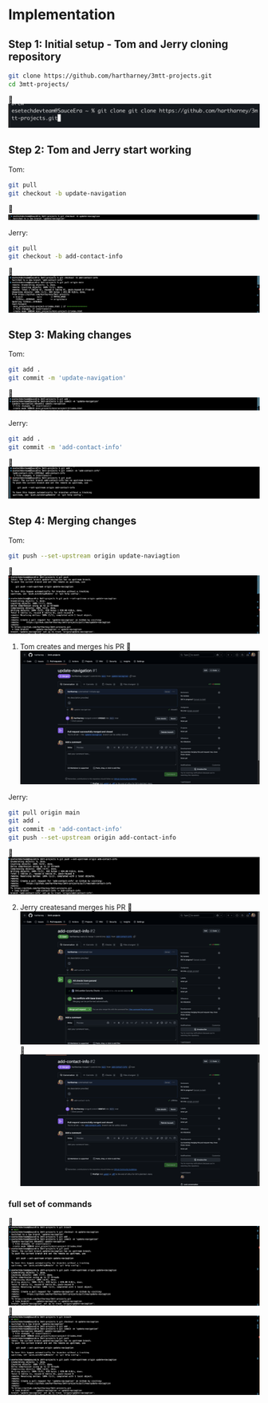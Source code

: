 # Implementation

## Step 1: Initial setup - Tom and Jerry cloning repository

```bash
git clone https://github.com/hartharney/3mtt-projects.git
cd 3mtt-projects/
```

🔗 ![clone-pr](./assets/clone-repo.png)

## Step 2: Tom and Jerry start working

Tom:

```bash
git pull
git checkout -b update-navigation
```

🔗 ![check-out-update-navigation](./assets/checkout-update-naviagtion.png)

Jerry:

```bash
git pull
git checkout -b add-contact-info
```

🔗 ![check-out-add-contact-info](./assets/checkout-add-contact-info.png)

## Step 3: Making changes

Tom:

```bash
git add .
git commit -m 'update-navigation'
```

🔗 ![commit-update-navigation](./assets/commit-update-navigation.png)

Jerry:

```bash
git add .
git commit -m 'add-contact-info'
```

🔗 ![commit-add-contact-info](./assets/commit-add-contact-info.png)

## Step 4: Merging changes

Tom:

```bash
git push --set-upstream origin update-naviagtion
```

🔗 ![push-update-navigation](./assets/push-update-navigation.png)

1. Tom creates and merges his PR
   🔗 ![update-navigation-pr](./assets/update-naviagtion-pr-merge.png)

Jerry:

```bash
git pull origin main
git add .
git commit -m 'add-contact-info'
git push --set-upstream origin add-contact-info
```

🔗 ![push-add-contact-info](./assets/push-add-contact-info.png)

2. Jerry createsand merges his PR
   🔗 ![add-contact-info-pr](./assets/open-pr-add-contact-info.png)
   🔗 ![add-contact-info-pr-merge](./assets/merge-branch-add-contact-info.png)

### full set of commands

🔗 ![update-naviagtion](./assets/create-branch-update-naviagtion.png)
🔗 ![add-contact-info](./assets/create-branch-update-naviagtion.png)
